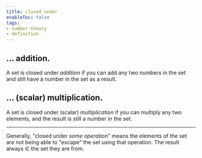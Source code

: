 ```yaml
---
title: closed under
enableToc: false
tags: 
- number-theory
- definition
---
```

## ... addition.

A set is closed under _addition_ if you can add any two numbers in the set and still have a number in the set as a result.

## ... (scalar) multiplication.

A set is closed under (scalar) _multiplication_ if you can multiply any two elements, and the result is still a number in the set.

-----

Generally, "closed under _some operation_" means the elements of the set are not being able to "escape" the set using that operation. The result always $\in$  the set they are from.

